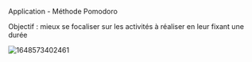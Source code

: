Application - Méthode Pomodoro

Objectif : mieux se focaliser sur les activités à réaliser en leur fixant une durée 


![1648573402461](https://user-images.githubusercontent.com/77495411/160705548-fd58d425-b696-49ca-9a5b-9801ca8ae1fc.jpg)
